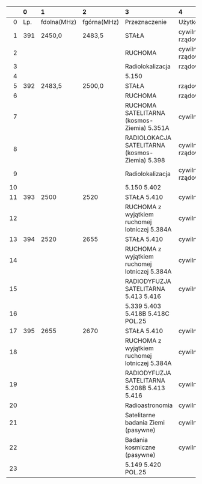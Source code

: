 |    | 0   | 1           | 2           | 3                                              | 4               |
|---:|:----|:------------|:------------|:-----------------------------------------------|:----------------|
|  0 | Lp. | fdolna(MHz) | fgórna(MHz) | Przeznaczenie                                  | Użytkowanie     |
|  1 | 391 | 2450,0      | 2483,5      | STAŁA                                          | cywilno-rządowe |
|  2 |     |             |             | RUCHOMA                                        | cywilno-rządowe |
|  3 |     |             |             | Radiolokalizacja                               | rządowe         |
|  4 |     |             |             | 5.150                                          |                 |
|  5 | 392 | 2483,5      | 2500,0      | STAŁA                                          | rządowe         |
|  6 |     |             |             | RUCHOMA                                        | rządowe         |
|  7 |     |             |             | RUCHOMA SATELITARNA (kosmos-Ziemia) 5.351A     | cywilne         |
|  8 |     |             |             | RADIOLOKACJA SATELITARNA (kosmos-Ziemia) 5.398 | cywilno-rządowe |
|  9 |     |             |             | Radiolokalizacja                               | cywilno-rządowe |
| 10 |     |             |             | 5.150 5.402                                    |                 |
| 11 | 393 | 2500        | 2520        | STAŁA 5.410                                    | cywilne         |
| 12 |     |             |             | RUCHOMA z wyjątkiem ruchomej lotniczej 5.384A  | cywilne         |
| 13 | 394 | 2520        | 2655        | STAŁA 5.410                                    | cywilne         |
| 14 |     |             |             | RUCHOMA z wyjątkiem ruchomej lotniczej 5.384A  | cywilne         |
| 15 |     |             |             | RADIODYFUZJA SATELITARNA 5.413 5.416           | cywilne         |
| 16 |     |             |             | 5.339 5.403 5.418B 5.418C POL.25               |                 |
| 17 | 395 | 2655        | 2670        | STAŁA 5.410                                    | cywilne         |
| 18 |     |             |             | RUCHOMA z wyjątkiem ruchomej lotniczej 5.384A  | cywilne         |
| 19 |     |             |             | RADIODYFUZJA SATELITARNA 5.208B 5.413 5.416    | cywilne         |
| 20 |     |             |             | Radioastronomia                                | cywilne         |
| 21 |     |             |             | Satelitarne badania Ziemi (pasywne)            | cywilne         |
| 22 |     |             |             | Badania kosmiczne (pasywne)                    | cywilne         |
| 23 |     |             |             | 5.149 5.420 POL.25                             |                 |